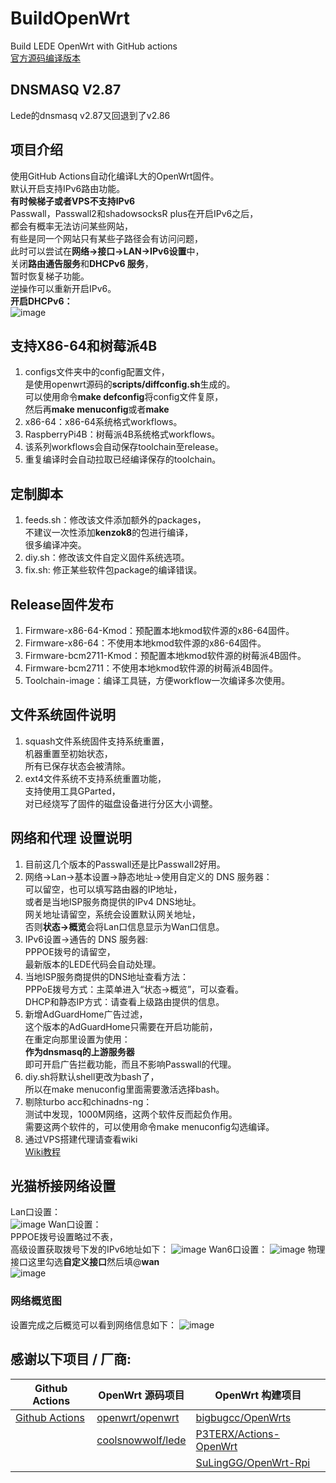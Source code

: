 # BuildOpenWrt
Build LEDE OpenWrt with GitHub actions  
[官方源码编译版本](https://github.com/ecrasy/BuildOfficialOpenWrt)

## DNSMASQ V2.87
Lede的dnsmasq v2.87又回退到了v2.86  

## 项目介绍
使用GitHub Actions自动化编译L大的OpenWrt固件。  
默认开启支持IPv6路由功能。  
**有时候梯子或者VPS不支持IPv6**  
Passwall，Passwall2和shadowsocksR plus在开启IPv6之后，  
都会有概率无法访问某些网站，  
有些是同一个网站只有某些子路径会有访问问题，  
此时可以尝试在**网络->接口->LAN->IPv6设置**中，  
关闭**路由通告服务**和**DHCPv6 服务**，  
暂时恢复梯子功能。  
逆操作可以重新开启IPv6。  
**开启DHCPv6：**  
![image](https://github.com/ecrasy/BuildOpenWrt/blob/main/pics/DHCPv6.jpg)  

## 支持X86-64和树莓派4B
1. configs文件夹中的config配置文件，  
   是使用openwrt源码的**scripts/diffconfig.sh**生成的。  
   可以使用命令**make defconfig**将config文件复原，  
   然后再**make menuconfig**或者**make**  
2. x86-64：x86-64系统格式workflows。  
3. RaspberryPi4B：树莓派4B系统格式workflows。  
4. 该系列workflows会自动保存toolchain至release。  
5. 重复编译时会自动拉取已经编译保存的toolchain。  

## 定制脚本
1. feeds.sh：修改该文件添加额外的packages，  
   不建议一次性添加**kenzok8**的包进行编译，  
   很多编译冲突。 
2. diy.sh：修改该文件自定义固件系统选项。  
3. fix.sh: 修正某些软件包package的编译错误。  

## Release固件发布
1. Firmware-x86-64-Kmod：预配置本地kmod软件源的x86-64固件。  
2. Firmware-x86-64：不使用本地kmod软件源的x86-64固件。  
3. Firmware-bcm2711-Kmod：预配置本地kmod软件源的树莓派4B固件。  
4. Firmware-bcm2711：不使用本地kmod软件源的树莓派4B固件。  
5. Toolchain-image：编译工具链，方便workflow一次编译多次使用。  

## 文件系统固件说明
1. squash文件系统固件支持系统重置，  
   机器重置至初始状态，  
   所有已保存状态会被清除。
2. ext4文件系统不支持系统重置功能，  
   支持使用工具GParted，  
   对已经烧写了固件的磁盘设备进行分区大小调整。

## 网络和代理 设置说明
1. 目前这几个版本的Passwall还是比Passwall2好用。    
2. 网络->Lan->基本设置->静态地址->使用自定义的 DNS 服务器：  
   可以留空，也可以填写路由器的IP地址，  
   或者是当地ISP服务商提供的IPv4 DNS地址。  
   网关地址请留空，系统会设置默认网关地址，  
   否则**状态->概览**会将Lan口信息显示为Wan口信息。  
3. IPv6设置->通告的 DNS 服务器:  
   PPPOE拨号的请留空，  
   最新版本的LEDE代码会自动处理。  
4. 当地ISP服务商提供的DNS地址查看方法：  
   PPPoE拨号方式：主菜单进入“状态->概览”，可以查看。  
   DHCP和静态IP方式：请查看上级路由提供的信息。  
5. 新增AdGuardHome广告过滤，  
   这个版本的AdGuardHome只需要在开启功能前，  
   在重定向那里设置为使用：  
   **作为dnsmasq的上游服务器**  
   即可开启广告拦截功能，而且不影响Passwall的代理。      
6. diy.sh将默认shell更改为bash了，  
   所以在make menuconfig里面需要激活选择bash。  
7. 剔除turbo acc和chinadns-ng：  
   测试中发现，1000M网络，这两个软件反而起负作用。  
   需要这两个软件的，可以使用命令make menuconfig勾选编译。
8. 通过VPS搭建代理请查看wiki  
   [Wiki教程](https://github.com/ecrasy/BuildOpenwrt/wiki)  
   
## 光猫桥接网络设置
Lan口设置：  
![image](https://github.com/ecrasy/BuildOpenwrt/blob/main/pics/LAN.jpg)
Wan口设置：  
PPPOE拨号设置略过不表，  
高级设置获取拨号下发的IPv6地址如下：
![image](https://github.com/ecrasy/BuildOpenwrt/blob/main/pics/WAN.jpg)
Wan6口设置：
![image](https://github.com/ecrasy/BuildOpenwrt/blob/main/pics/WAN6-1.jpg)
物理接口这里勾选**自定义接口**然后填\@**wan**  
![image](https://github.com/ecrasy/BuildOpenwrt/blob/main/pics/WAN6-2.jpg)
  
### 网络概览图
设置完成之后概览可以看到网络信息如下：
![image](https://github.com/ecrasy/BuildOpenwrt/blob/main/pics/network_info.jpg)


## 感谢以下项目 / 厂商:

| Github Actions                                        | OpenWrt 源码项目                                             | OpenWrt 构建项目                                             | 
| ----------------------------------------------------- | ------------------------------------------------------------ | ------------------------------------------------------------ | 
| [Github Actions](https://github.com/features/actions) | [openwrt/openwrt](https://github.com/openwrt/openwrt/)       | [bigbugcc/OpenWrts](https://github.com/bigbugcc/OpenWrts) | 
|                                                       | [coolsnowwolf/lede](https://github.com/coolsnowwolf/lede)    | [P3TERX/Actions-OpenWrt](https://github.com/P3TERX/Actions-OpenWrt) | 
|                                                       |                                                              | [SuLingGG/OpenWrt-Rpi](https://github.com/SuLingGG/OpenWrt-Rpi) | 

